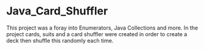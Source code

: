 # Java_Card_Shuffler

This project was a foray into Enumerators, Java Collections and more. In the project cards, suits and a card shuffler were created 
in order to create a deck then shuffle this randomly each time.
